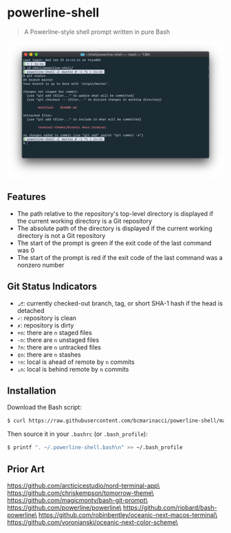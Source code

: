 # powerline-shell

> A Powerline-style shell prompt written in pure Bash

![powerline-shell](https://raw.githubusercontent.com/bcmarinacci/powerline-shell/master/screenshot.png)

## Features

- The path relative to the repository's top-level directory is displayed if the current working directory is a Git repository
- The absolute path of the directory is displayed if the current working directory is not a Git repository
- The start of the prompt is green if the exit code of the last command was 0
- The start of the prompt is red if the exit code of the last command was a nonzero number

## Git Status Indicators

- `⎇`: currently checked-out branch, tag, or short SHA-1 hash if the head is detached
- `✓`: repository is clean
- `✗`: repository is dirty
- `+n`: there are `n` staged files
- `-n`: there are `n` unstaged files
- `?n`: there are `n` untracked files
- `¢n`: there are `n` stashes
- `⇡n`: local is ahead of remote by `n` commits
- `⇣n`: local is behind remote by `n` commits

## Installation

Download the Bash script:

```bash
$ curl https://raw.githubusercontent.com/bcmarinacci/powerline-shell/master/powerline-shell.bash > ~/.powerline-shell.bash
```

Then source it in your `.bashrc` (or `.bash_profile`):

```bash
$ printf ". ~/.powerline-shell.bash\n" >> ~/.bash_profile
```

## Prior Art

https://github.com/arcticicestudio/nord-terminal-app\
https://github.com/chriskempson/tomorrow-theme\
https://github.com/magicmonty/bash-git-prompt\
https://github.com/powerline/powerline\
https://github.com/riobard/bash-powerline\
https://github.com/robinbentley/oceanic-next-macos-terminal\
https://github.com/voronianski/oceanic-next-color-scheme\
